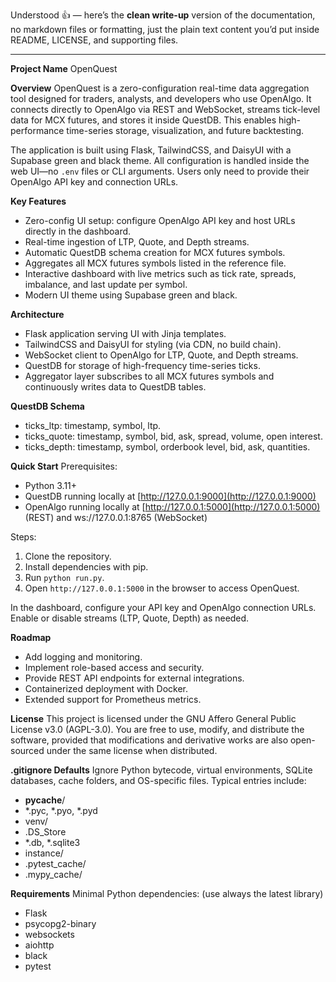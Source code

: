 Understood 👍 — here’s the **clean write-up** version of the documentation, no markdown files or formatting, just the plain text content you’d put inside README, LICENSE, and supporting files.

---

**Project Name**
OpenQuest

**Overview**
OpenQuest is a zero-configuration real-time data aggregation tool designed for traders, analysts, and developers who use OpenAlgo. It connects directly to OpenAlgo via REST and WebSocket, streams tick-level data for MCX futures, and stores it inside QuestDB. This enables high-performance time-series storage, visualization, and future backtesting.

The application is built using Flask, TailwindCSS, and DaisyUI with a Supabase green and black theme. All configuration is handled inside the web UI—no `.env` files or CLI arguments. Users only need to provide their OpenAlgo API key and connection URLs.

**Key Features**

* Zero-config UI setup: configure OpenAlgo API key and host URLs directly in the dashboard.
* Real-time ingestion of LTP, Quote, and Depth streams.
* Automatic QuestDB schema creation for MCX futures symbols.
* Aggregates all MCX futures symbols listed in the reference file.
* Interactive dashboard with live metrics such as tick rate, spreads, imbalance, and last update per symbol.
* Modern UI theme using Supabase green and black.

**Architecture**

* Flask application serving UI with Jinja templates.
* TailwindCSS and DaisyUI for styling (via CDN, no build chain).
* WebSocket client to OpenAlgo for LTP, Quote, and Depth streams.
* QuestDB for storage of high-frequency time-series ticks.
* Aggregator layer subscribes to all MCX futures symbols and continuously writes data to QuestDB tables.

**QuestDB Schema**

* ticks\_ltp: timestamp, symbol, ltp.
* ticks\_quote: timestamp, symbol, bid, ask, spread, volume, open interest.
* ticks\_depth: timestamp, symbol, orderbook level, bid, ask, quantities.

**Quick Start**
Prerequisites:

* Python 3.11+
* QuestDB running locally at [http://127.0.0.1:9000](http://127.0.0.1:9000)
* OpenAlgo running locally at [http://127.0.0.1:5000](http://127.0.0.1:5000) (REST) and ws\://127.0.0.1:8765 (WebSocket)

Steps:

1. Clone the repository.
2. Install dependencies with pip.
3. Run `python run.py`.
4. Open `http://127.0.0.1:5000` in the browser to access OpenQuest.

In the dashboard, configure your API key and OpenAlgo connection URLs. Enable or disable streams (LTP, Quote, Depth) as needed.

**Roadmap**

* Add logging and monitoring.
* Implement role-based access and security.
* Provide REST API endpoints for external integrations.
* Containerized deployment with Docker.
* Extended support for Prometheus metrics.

**License**
This project is licensed under the GNU Affero General Public License v3.0 (AGPL-3.0). You are free to use, modify, and distribute the software, provided that modifications and derivative works are also open-sourced under the same license when distributed.

**.gitignore Defaults**
Ignore Python bytecode, virtual environments, SQLite databases, cache folders, and OS-specific files. Typical entries include:

* **pycache**/
* \*.pyc, \*.pyo, \*.pyd
* venv/
* .DS\_Store
* \*.db, \*.sqlite3
* instance/
* .pytest\_cache/
* .mypy\_cache/

**Requirements**
Minimal Python dependencies: (use always the latest library)

* Flask
* psycopg2-binary
* websockets
* aiohttp
* black
* pytest

